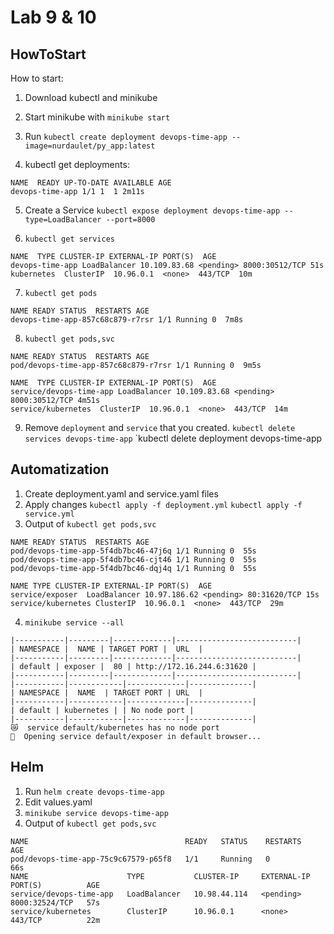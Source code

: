 # Lab 9 & 10
## HowToStart



How to start:

1. Download kubectl and minikube

2. Start minikube with `minikube start`
3. Run `kubectl create deployment devops-time-app --image=nurdaulet/py_app:latest`
4. kubectl get deployments:
```
NAME  READY UP-TO-DATE AVAILABLE AGE
devops-time-app 1/1 1  1 2m11s
```
5. Create a Service `kubectl expose deployment devops-time-app --type=LoadBalancer --port=8000`

6. `kubectl get services`
```
NAME  TYPE CLUSTER-IP EXTERNAL-IP PORT(S)  AGE
devops-time-app LoadBalancer 10.109.83.68 <pending> 8000:30512/TCP 51s
kubernetes  ClusterIP  10.96.0.1  <none>  443/TCP  10m
```
7. `kubectl get pods`
```
NAME READY STATUS  RESTARTS AGE
devops-time-app-857c68c879-r7rsr 1/1 Running 0  7m8s
```
8. `kubectl get pods,svc`
```
NAME READY STATUS  RESTARTS AGE
pod/devops-time-app-857c68c879-r7rsr 1/1 Running 0  9m5s
  
NAME  TYPE CLUSTER-IP EXTERNAL-IP PORT(S)  AGE
service/devops-time-app LoadBalancer 10.109.83.68 <pending> 8000:30512/TCP 4m51s
service/kubernetes  ClusterIP  10.96.0.1  <none>  443/TCP  14m
```
9. Remove `deployment` and `service` that you created.
`kubectl delete services devops-time-app`
`kubectl delete deployment devops-time-app
##  Automatization
1. Create deployment.yaml and service.yaml files
2. Apply changes
`kubectl apply -f deployment.yml`
`kubectl apply -f service.yml`
3. Output of `kubectl get pods,svc`
```
NAME READY STATUS  RESTARTS AGE
pod/devops-time-app-5f4db7bc46-47j6q 1/1 Running 0  55s
pod/devops-time-app-5f4db7bc46-cjt46 1/1 Running 0  55s
pod/devops-time-app-5f4db7bc46-dqj4q 1/1 Running 0  55s
  
NAME TYPE CLUSTER-IP EXTERNAL-IP PORT(S)  AGE
service/exposer  LoadBalancer 10.97.186.62 <pending> 80:31620/TCP 15s
service/kubernetes ClusterIP  10.96.0.1  <none>  443/TCP  29m
```
4. `minikube service --all`
```
|-----------|---------|-------------|---------------------------|
| NAMESPACE |  NAME | TARGET PORT |  URL  |
|-----------|---------|-------------|---------------------------|
| default | exposer |  80 | http://172.16.244.6:31620 |
|-----------|---------|-------------|---------------------------|
|-----------|------------|-------------|--------------|
| NAMESPACE |  NAME  | TARGET PORT | URL  |
|-----------|------------|-------------|--------------|
| default | kubernetes | | No node port |
|-----------|------------|-------------|--------------|
😿  service default/kubernetes has no node port
🎉  Opening service default/exposer in default browser...
```

## Helm 
1. Run `helm create devops-time-app`
2. Edit values.yaml
3. `minikube service devops-time-app`
4. Output of `kubectl get pods,svc`

```
NAME                                   READY   STATUS    RESTARTS   AGE
pod/devops-time-app-75c9c67579-p65f8   1/1     Running   0          66s
NAME                      TYPE           CLUSTER-IP     EXTERNAL-IP   PORT(S)          AGE
service/devops-time-app   LoadBalancer   10.98.44.114   <pending>     8000:32524/TCP   57s
service/kubernetes        ClusterIP      10.96.0.1      <none>        443/TCP          22m
```
